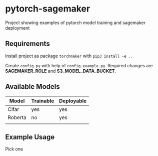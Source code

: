 # pytorch-sagemaker
Project showing examples of pytorch model training and sagemaker deployment

## Requirements
Install project as package `torchmaker` with `pip3 install -e .`.

Create `config.py` with help of `config.example.py`. Required changes are **SAGEMAKER_ROLE** and **S3_MODEL_DATA_BUCKET**.

## Available Models

| Model   | Trainable | Deployable |
|---------|-----------|------------|
| Cifar   | yes       | yes        |
| Roberta | no        | yes        |
|         |           |            |

## Example Usage
Pick one

